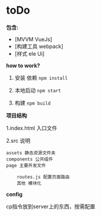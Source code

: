 # toDo

__包含:__

+ [MVVM VueJs]
+ [构建工具 webpack]
+ [样式 ele Ui]

__how to work?__

1. 安装 依赖 `npm install`

2. 本地启动   `npm start`

3. 构建 `npm build`


__项目结构__

1.index.html 入口文件

2.src 说明

	assets 静态资源文件夹
	components 公共组件
	page 主要开发文件

		routes.js 配置页面路由
		其他 模块化

__config__

cp指令放到server上的东西，按需配置
